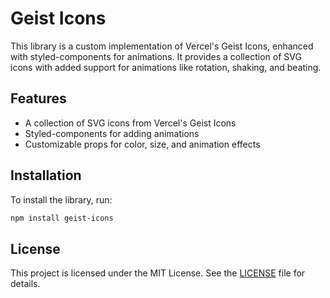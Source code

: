 # Geist Icons

This library is a custom implementation of Vercel's Geist Icons, enhanced with styled-components for animations. It provides a collection of SVG icons with added support for animations like rotation, shaking, and beating.

## Features

- A collection of SVG icons from Vercel's Geist Icons
- Styled-components for adding animations
- Customizable props for color, size, and animation effects

## Installation

To install the library, run:

```bash
npm install geist-icons
```

## License

This project is licensed under the MIT License. See the [LICENSE](./LICENSE) file for details.
